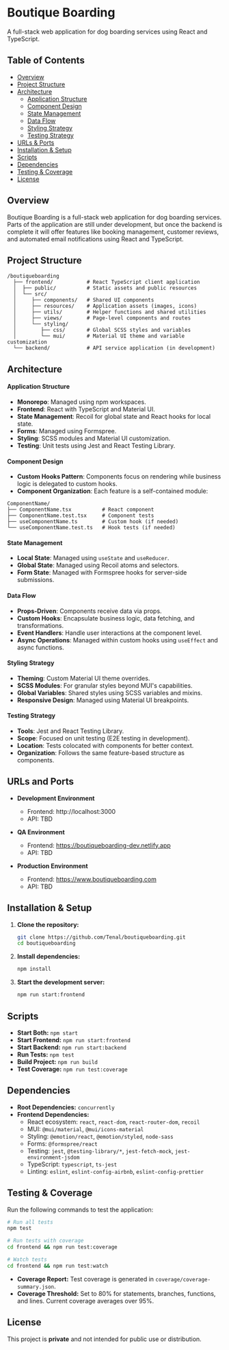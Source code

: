 # Boutique Boarding

A full-stack web application for dog boarding services using React and TypeScript.

## Table of Contents
- [Overview](#overview)
- [Project Structure](#project-structure)
- [Architecture](#architecture)
  - [Application Structure](#application-structure)
  - [Component Design](#component-design)
  - [State Management](#state-management)
  - [Data Flow](#data-flow)
  - [Styling Strategy](#styling-strategy)
  - [Testing Strategy](#testing-strategy)
- [URLs & Ports](#urls-and-ports)
- [Installation & Setup](#installation-and-setup)
- [Scripts](#scripts)
- [Dependencies](#dependencies)
- [Testing & Coverage](#testing-and-coverage)
- [License](#license)

## Overview
Boutique Boarding is a full-stack web application for dog boarding services. Parts of the application are still under development, but once the backend is complete it will offer features like booking management, customer reviews, and automated email notifications using React and TypeScript.

## Project Structure
```
/boutiqueboarding
  ├── frontend/           # React TypeScript client application
  │  ├── public/          # Static assets and public resources
  │  └── src/
  │     ├── components/   # Shared UI components
  │     ├── resources/    # Application assets (images, icons)
  │     ├── utils/        # Helper functions and shared utilities
  │     ├── views/        # Page-level components and routes
  │     └── styling/
  │        ├── css/       # Global SCSS styles and variables
  │        └── mui/       # Material UI theme and variable customization
  └── backend/            # API service application (in development)
```

## Architecture

#### Application Structure
- **Monorepo**: Managed using npm workspaces.
- **Frontend**: React with TypeScript and Material UI.
- **State Management**: Recoil for global state and React hooks for local state.
- **Forms**: Managed using Formspree.
- **Styling**: SCSS modules and Material UI customization.
- **Testing**: Unit tests using Jest and React Testing Library.

#### Component Design
- **Custom Hooks Pattern**: Components focus on rendering while business logic is delegated to custom hooks.
- **Component Organization**: Each feature is a self-contained module:

```
ComponentName/
├── ComponentName.tsx          # React component
├── ComponentName.test.tsx     # Component tests
├── useComponentName.ts        # Custom hook (if needed)
└── useComponentName.test.ts   # Hook tests (if needed)
```

#### State Management
- **Local State**: Managed using `useState` and `useReducer`.
- **Global State**: Managed using Recoil atoms and selectors.
- **Form State**: Managed with Formspree hooks for server-side submissions.

#### Data Flow
- **Props-Driven**: Components receive data via props.
- **Custom Hooks**: Encapsulate business logic, data fetching, and transformations.
- **Event Handlers**: Handle user interactions at the component level.
- **Async Operations**: Managed within custom hooks using `useEffect` and async functions.

#### Styling Strategy
- **Theming**: Custom Material UI theme overrides.
- **SCSS Modules**: For granular styles beyond MUI's capabilities.
- **Global Variables**: Shared styles using SCSS variables and mixins.
- **Responsive Design**: Managed using Material UI breakpoints.

#### Testing Strategy
- **Tools**: Jest and React Testing Library.
- **Scope**: Focused on unit testing (E2E testing in development).
- **Location**: Tests colocated with components for better context.
- **Organization**: Follows the same feature-based structure as components.

## URLs and Ports

- **Development Environment**
  - Frontend: http://localhost:3000
  - API: TBD

- **QA Environment**
  - Frontend: https://boutiqueboarding-dev.netlify.app
  - API: TBD

- **Production Environment**
  - Frontend: https://www.boutiqueboarding.com
  - API: TBD

## Installation & Setup
1. **Clone the repository:**
   ```bash
   git clone https://github.com/Tenal/boutiqueboarding.git
   cd boutiqueboarding
   ```
2. **Install dependencies:**
   ```bash
   npm install
   ```
3. **Start the development server:**
   ```bash
   npm run start:frontend
   ```

## Scripts
- **Start Both:** `npm start`
- **Start Frontend:** `npm run start:frontend`
- **Start Backend:** `npm run start:backend`
- **Run Tests:** `npm test`
- **Build Project:** `npm run build`
- **Test Coverage:** `npm run test:coverage`

## Dependencies
- **Root Dependencies:** `concurrently`
- **Frontend Dependencies:**
  - React ecosystem: `react`, `react-dom`, `react-router-dom`, `recoil`
  - MUI: `@mui/material`, `@mui/icons-material`
  - Styling: `@emotion/react`, `@emotion/styled`, `node-sass`
  - Forms: `@formspree/react`
  - Testing: `jest`, `@testing-library/*`, `jest-fetch-mock`, `jest-environment-jsdom`
  - TypeScript: `typescript`, `ts-jest`
  - Linting: `eslint`, `eslint-config-airbnb`, `eslint-config-prettier`

## Testing & Coverage
Run the following commands to test the application:

```bash
# Run all tests
npm test

# Run tests with coverage
cd frontend && npm run test:coverage

# Watch tests
cd frontend && npm run test:watch
```

- **Coverage Report:** Test coverage is generated in `coverage/coverage-summary.json`.
- **Coverage Threshold:** Set to 80% for statements, branches, functions, and lines. Current coverage averages over 95%.

## License
This project is **private** and not intended for public use or distribution.


